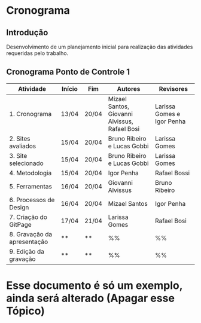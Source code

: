 # Cronograma

## Introdução

  Desenvolvimento de um planejamento inicial para realização das atividades requeridas pelo trabalho.

## Cronograma Ponto de Controle 1
| Atividade | Início | Fim | Autores | Revisores |
|-----------|---------|---------|---------|-----------|
| 1. Cronograma | 13/04  | 20/04 |  Mizael Santos, Giovanni Alvissus, Rafael Bosi |  Larissa Gomes e Igor Penha |
| 2. Sites avaliados | 15/04 | 20/04 | Bruno Ribeiro e Lucas Gobbi | Larissa Gomes |
| 3. Site selecionado | 15/04 | 20/04 | Bruno Ribeiro e Lucas Gobbi | Larissa Gomes |
| 4. Metodologia | 15/04 | 20/04 | Igor Penha | Rafael Bossi |
| 5. Ferramentas | 16/04 | 20/04 | Giovanni Alvissus | Bruno Ribeiro |
| 6. Processos de Design | 16/04 | 20/04 | Mizael Santos | Igor Penha |
| 7. Criação do GitPage | 17/04 | 21/04 | Larissa Gomes | Rafael Bosi |
| 8. Gravação da apresentação | ** | ** | %% | %% |
| 9. Edição da gravação | ** | ** | %% | %% |


# Esse documento é só um exemplo, ainda será alterado (Apagar esse Tópico)


